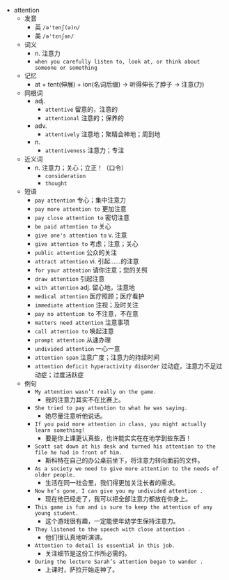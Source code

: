 - attention
  - 发音
    - 英 `/ə'tenʃ(ə)n/`
    - 美 `/ə'tɛnʃən/`
  - 词义
    - n. 注意力
    - `when you carefully listen to, look at, or think about someone or something`
  - 记忆
    - at + tent(伸展) + ion(名词后缀) → 听得伸长了脖子 → 注意(力)
  - 同根词
    - adj.
      - `attentive` 留意的，注意的
      - `attentional` 注意的；保养的
    - adv.
      - `attentively` 注意地；聚精会神地；周到地
    - n.
      - `attentiveness` 注意力；专注
  - 近义词
    - n. 注意力；关心；立正！（口令）
      - `consideration`
      - `thought`
  - 短语
    - `pay attention` 专心；集中注意力 
    - `pay more attention to` 更加注意 
    - `pay close attention to` 密切注意 
    - `be paid attention to` 关心 
    - `give one's attention to` v. 注意 
    - `give attention to` 考虑；注意；关心 
    - `public attention` 公众的关注 
    - `attract attention` vi. 引起……的注意 
    - `for your attention` 请你注意；您的关照 
    - `draw attention` 引起注意 
    - `with attention` adj. 留心地，注意地 
    - `medical attention` 医疗照顾；医疗看护 
    - `immediate attention` 注视；及时关注 
    - `pay no attention to` 不注意，不在意 
    - `matters need attention` 注意事项 
    - `call attention to` 唤起注意 
    - `prompt attention` 从速办理 
    - `undivided attention` 一心一意 
    - `attention span` 注意广度；注意力的持续时间 
    - `attention deficit hyperactivity disorder` 过动症，注意力不足过动症；过度活跃症 
  - 例句
    - `My attention wasn’t really on the game.`
      - 我的注意力其实不在比赛上。
    - `She tried to pay attention to what he was saying.`
      - 她尽量注意听他说话。
    - `If you paid more attention in class, you might actually learn something!`
      - 要是你上课更认真些，也许能实实在在地学到些东西！
    - `Scott sat down at his desk and turned his attention to the file he had in front of him.`
      - 斯科特在自己的办公桌前坐下，将注意力转向面前的文件。
    - `As a society we need to give more attention to the needs of older people.`
      - 生活在同一社会里，我们得更加关注长者的需求。
    - `Now he’s gone, I can give you my undivided attention .`
      - 现在他已经走了，我可以把全部注意力都放在你身上。
    - `This game is fun and is sure to keep the attention of any young student.`
      - 这个游戏很有趣，一定能使年幼学生保持注意力。
    - `They listened to the speech with close attention .`
      - 他们很认真地听演讲。
    - `Attention to detail is essential in this job.`
      - 关注细节是这份工作所必需的。
    - `During the lecture Sarah’s attention began to wander .`
      - 上课时，萨拉开始走神了。


